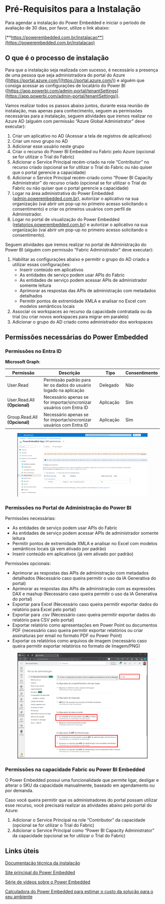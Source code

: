 # Pré-Requisitos para a Instalação

Para agendar a instalação do Power Embedded e iniciar o período de avaliação de 30 dias, por favor, utilize o link abaixo:

[**https://powerembedded.com.br/instalacao**](https://powerembedded.com.br/instalacao)



## O que é o processo de instalação

Para que a instalação seja realizada com sucesso, é necessário a presença de uma pessoa que seja administradora do portal do Azure ([https://portal.azure.com/](https://portal.azure.com/)) e alguém que consiga acessar as configurações de locatário do Power BI ([https://app.powerbi.com/admin-portal/tenantSettings](https://app.powerbi.com/admin-portal/tenantSettings)).

Vamos realizar todos os passos abaixo juntos, durante essa reunião de instalação, mas apenas para conhecimento, seguem as permissões necessárias para a instalação, seguem atividades que iremos realizar no Azure AD (alguém com permissão “Azure Global Administrator” deve executar):

1. Criar um aplicativo no AD (Acessar a tela de registros de aplicativos)
2. Criar um novo grupo no AD
3. Adicionar esse usuário neste grupo
4. Criar o recurso do Power BI Embedded ou Fabric pelo Azure (opcional se for utilizar o Trial do Fabric)
5. Adicionar o Service Principal recém-criado na role “Contributor” no recurso criado (opcional se for utilizar o Trial do Fabric ou não quiser que o portal gerencie a capacidade)
6. Adicionar o Service Principal recém-criado como “Power BI Capacity Administrator” do recurso criado  (opcional se for utilizar o Trial do Fabric ou não quiser que o portal gerencie a capacidade)
7. Logar na área administrativa do Power Embedded ([admin.powerembedded.com.br](https://admin.powerembedded.com.br/)), autorizar o aplicativo na sua organização (vai abrir um pop-up no primeiro acesso solicitando o consentimento) e criar os primeiros usuários com perfil de Administrador.
8. Logar no portal de visualização do Power Embedded ([relatorios.powerembedded.com.br](https://relatorios.powerembedded.com.br/)) e autorizar o aplicativo na sua organização (vai abrir um pop-up no primeiro acesso solicitando o consentimento).

&#x20;

Seguem atividades que iremos realizar no portal de Administração do Power BI (alguém com permissão “Fabric Administrador” deve executar):

1. Habilitar as configurações abaixo e permitir o grupo do AD criado a utilizar essas configurações:
   * Inserir conteúdo em aplicativos
   * As entidades de serviço podem usar APIs do Fabric
   * As entidades de serviço podem acessar APIs de administrador somente leitura
   * Aprimorar as respostas das APIs de administração com metadados detalhados
   * Permitir pontos de extremidade XMLA e analisar no Excel com modelos semânticos locais
2. Associar os workspaces ao recurso da capacidade contratada ou da trial (ou criar novos workspaces para migrar em paralelo)
3. Adicionar o grupo do AD criado como administrador dos workspaces



## Permissões necessárias do Power Embedded

### Permissões no Entra ID

**Microsoft Graph**:

<table><thead><tr><th width="139">Permissão</th><th width="358">Descrição</th><th width="102">Tipo</th><th>Consentimento</th></tr></thead><tbody><tr><td>User.Read</td><td>Permissão padrão para ler os dados do usuário logado na aplicação</td><td>Delegado</td><td>Não</td></tr><tr><td>User.Read.All <strong>(Opcional)</strong></td><td>Necessário apenas se for importar/sincronizar usuários com Entra ID</td><td>Aplicação</td><td>Sim</td></tr><tr><td>Group.Read.All <strong>(Opcional)</strong></td><td>Necessário apenas se for importar/sincronizar usuários com Entra ID</td><td>Aplicação</td><td>Sim</td></tr></tbody></table>

<figure><img src="../../.gitbook/assets/image (6).png" alt=""><figcaption></figcaption></figure>



### Permissões no Portal de Administração do Power BI

Permissões necessárias:

* As entidades de serviço podem usar APIs do Fabric
* As entidades de serviço podem acessar APIs de administrador somente leitura
* Permitir pontos de extremidade XMLA e analisar no Excel com modelos semânticos locais (já vem ativado por padrão)
* Inserir conteúdo em aplicativos (já vem ativado por padrão)



Permissões opcionais:

* Aprimorar as respostas das APIs de administração com metadados detalhados (Necessário caso queira permitir o uso da IA Generativa do portal)
* Aprimorar as respostas das APIs de administração com as expressões DAX e mashup (Necessário caso queira permitir o uso da IA Generativa do portal)
* Exportar para Excel (Necessário caso queira permitir exportar dados do relatório para Excel pelo portal)
* Exportar para .csv (Necessário caso queira permitir exportar dados do relatório para CSV pelo portal)
* Exportar relatório como apresentações em Power Point ou documentos PDF (necessário caso queira permitir exportar relatórios ou criar assinaturas por email no formato PDF ou Power Point)
* Exportar os relatórios como arquivos de imagem (necessário caso queira permitir exportar relatórios no formato de Imagem/PNG)

<figure><img src="../../.gitbook/assets/image (418).png" alt=""><figcaption></figcaption></figure>



### Permissões na capacidade Fabric ou Power BI Embedded

O Power Embedded possui uma funcionalidade que permite ligar, desligar e alterar o SKU da capacidade manualmente, baseado em agendamento ou por demanda.

Caso você queira permitir que os administradores do portal possam utilizar esse recurso, você precisará realizar as atividades abaixo pelo portal do Azure:

1. Adicionar o Service Principal na role “Contributor” da capacidade (opcional se for utilizar o Trial do Fabric)
2. Adicionar o Service Principal como “Power BI Capacity Administrator” da capacidade (opcional se for utilizar o Trial do Fabric)



## Links úteis

[Documentação técnica da instalação](trial-do-fabric.md)

[Site principal do Power Embedded](https://powerembedded.com.br)

[Série de vídeos sobre o Power Embedded](https://powerembedded.com.br/videos)

[Calculadora do Power Embedded para estimar o custo da solução para o seu ambiente](https://powerembedded.com.br/calculadora)

